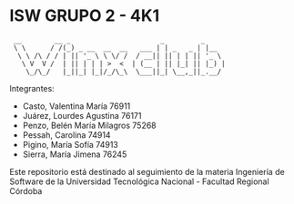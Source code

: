 # ISW GRUPO 2 - 4K1 

```
 __        __ _                      _         _     
 \ \      / /(_) _ __  __  __   ___ | | _   _ | |__  
  \ \ /\ / / | || '_ \ \ \/ /  / __|| || | | || '_ \ 
   \ V  V /  | || | | | >  <  | (__ | || |_| || |_) |
    \_/\_/   |_||_| |_|/_/\_\  \___||_| \__,_||_.__/ 
```

Integrantes:
  - Casto, Valentina María      76911
  - Juárez, Lourdes Agustina    76171
  - Penzo, Belén María Milagros 75268
  - Pessah, Carolina            74914
  - Pigino, María Sofía         74913
  - Sierra, María Jimena        76245
   
Este repositorio está destinado al seguimiento de la materia Ingeniería de Software de la Universidad Tecnológica Nacional - Facultad Regional Córdoba

